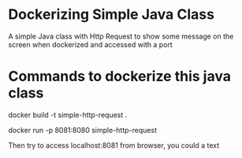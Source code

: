 # Dockerizing Simple Java Class

A simple Java class with Http Request to show some message on the screen when dockerized and accessed with a port

# Commands to dockerize this java class

docker build -t simple-http-request .

docker run -p 8081:8080 simple-http-request

Then try to access localhost:8081 from browser, you could a text
